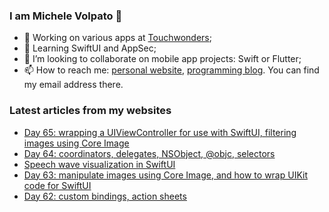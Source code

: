 ### I am Michele Volpato 👋

- 🔭 Working on various apps at [Touchwonders](https://touchwonders.com);
- 🌱 Learning SwiftUI and AppSec;
- 👯 I’m looking to collaborate on mobile app projects: Swift or Flutter;
- 📫 How to reach me: [personal website](https://volpato.nl), [programming blog](https://ishouldgotosleep.com). You can find my email address there.

<!--
**mvolpato/mvolpato** is a ✨ _special_ ✨ repository because its `README.md` (this file) appears on your GitHub profile.

Here are some ideas to get you started:

- 🔭 I’m currently working on ...
- 🌱 I’m currently learning ...
- 👯 I’m looking to collaborate on ...
- 🤔 I’m looking for help with ...
- 💬 Ask me about ...
- 📫 How to reach me: ...
- 😄 Pronouns: ...
- ⚡ Fun fact: ...
-->

### Latest articles from my websites

<!-- BLOG-POST-LIST:START -->
- [Day 65:  wrapping a UIViewController for use with SwiftUI, filtering images using Core Image](https://ishouldgotosleep.com/100-days-swiftui/day-65-wrapping-a-uiviewcontroller-for-use-with-swiftui-filtering-images-using-core-image)
- [Day 64:  coordinators, delegates, NSObject, @objc, selectors](https://ishouldgotosleep.com/100-days-swiftui/day-64-coordinators-for-swiftui-view-controllers)
- [Speech wave visualization in SwiftUI](https://ishouldgotosleep.com/tutorials/speech-wave-visualization-in-swiftui)
- [Day 63: manipulate images using Core Image, and how to wrap UIKit code for SwiftUI](https://ishouldgotosleep.com/100-days-swiftui/day-63-manipulate-images-using-core-image-and-how-to-wrap-uikit-code-for-swiftui)
- [Day 62: custom bindings, action sheets](https://ishouldgotosleep.com/100-days-swiftui/day-62-custom-bindings-action-sheets)
<!-- BLOG-POST-LIST:END -->
